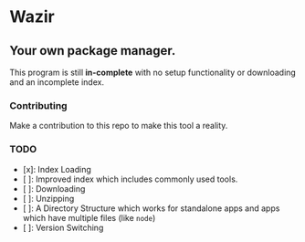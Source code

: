 # Wazir
## Your own package manager.

This program is still **in-complete** with no setup functionality or downloading and an incomplete index.

### Contributing
Make a contribution to this repo to make this tool a reality.

### TODO
- [x]: Index Loading
- [ ]: Improved index which includes commonly used tools.
- [ ]: Downloading
- [ ]: Unzipping
- [ ]: A Directory Structure which works for standalone apps and apps which have multiple files (like `node`)
- [ ]: Version Switching